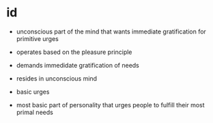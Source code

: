 # id

- unconscious part of the mind that wants immediate gratification for primitive urges

- operates based on the pleasure principle
- demands immedidate gratification of needs

- resides in unconscious mind

- basic urges
- most basic part of personality that urges people to fulfill their most primal needs

